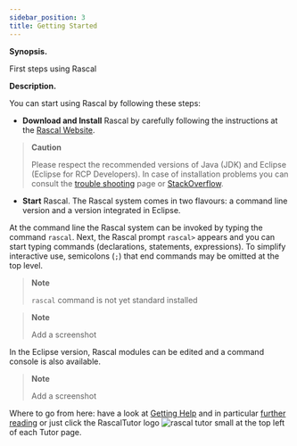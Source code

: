 ```yaml
---
sidebar_position: 3
title: Getting Started
---
```

**Synopsis.**

First steps using Rascal

**Description.**

You can start using Rascal by following these steps:

  - **Download and Install** Rascal by carefully following the instructions at the [Rascal
    Website](http://www.rascal-mpl.org/start/).

> **Caution**
> 
> Please respect the recommended versions of Java (JDK) and Eclipse (Eclipse for RCP Developers). In case of
> installation problems you can consult the [trouble shooting](http://www.rascal-mpl.org/help/troubleshooting.html) page
> or [StackOverflow](http://stackoverflow.com/questions/tagged/rascal).

  - **Start** Rascal. The Rascal system comes in two flavours: a command line version and a version integrated in
    Eclipse.

At the command line the Rascal system can be invoked by typing the command `rascal`. Next, the Rascal prompt `rascal>`
appears and you can start typing commands (declarations, statements, expressions). To simplify interactive use,
semicolons (`;`) that end commands may be omitted at the top level.

> **Note**
> 
> `rascal` command is not yet standard installed

> **Note**
> 
> Add a screenshot

In the Eclipse version, Rascal modules can be edited and a command console is also available.

> **Note**
> 
> Add a screenshot

Where to go from here: have a look at [Getting Help](/GettingHelp) and in particular [further
reading](/GettingHelp#GettingHelp-FurtherReading) or just click the RascalTutor logo ![rascal tutor small](/images/rascal-tutor-small.png) at the top left of each Tutor page.
